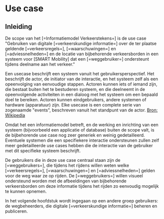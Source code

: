 # Use case


## Inleiding

De scope van het [=Informatiemodel Verkeerstekens=] is de use case "Gebruiken van digitale [=verkeerskundige informatie=] over de ter plaatse geldende [=verkeersregels=], [=waarschuwingen=] en [=adviessnelheden=] en de locatie van bijbehorende verkeersborden in een systeem voor [SMART Mobility] dat een [=weggebruiker=] ondersteunt tijdens deelname aan het verkeer." 

<aside class="note" title="Definitie use case">
Een usecase beschrijft een systeem vanuit het gebruikersperspectief. Het beschrijft de actor, de initiator van de interactie, en het systeem zelf als een opeenvolging van eenvoudige stappen. Actoren kunnen iets of iemand zijn, die bestaat buiten het te bestuderen systeem, en die deelneemt in de opeenvolgende activiteiten in een dialoog met het systeem om een bepaald doel te bereiken. Actoren kunnen eindgebruikers, andere systemen of hardware (apparatuur) zijn. Elke usecase is een complete serie van zogenaamde "events", beschreven vanuit het standpunt van de actor. <a HREF="https://nl.wikipedia.org/wiki/Usecase">Bron: Wikipedia</a>
 </aside>

Omdat het een informatiemodel betreft, en de werking en inrichting van een systeem (bijvoorbeeld een applicatie of database) buiten de scope valt, is de bijbehorende use case nog zeer generiek en weinig gedetailleerd. Eventuele systemen die een specifiekere interactie ondersteunen zullen zelf meer gedetailleerde use cases hebben die de interactie van de gebruiker met dit specifieke systeem beschrijft. 

De gebruikers die in deze use case centraal staan zijn de [=weggebruikers=], die tijdens het rijdens willen weten welke [=verkeersregels=], [=waarschuwingen=] en [=adviessnelheden=] gelden voor de weg waar ze op rijden. De [=weggebruikers=] willen visueel ondersteund worden met de afbeeldingen van bijbehorende verkeersborden om deze informatie tijdens het rijden zo eenvoudig mogelijk te kunnen opnemen. 

In het volgende hoofdstuk wordt ingegaan op een andere groep gebruikers: de wegbeheerders, die digitale [=verkeerskundige informatie=] beheren en publiceren.




 
 







